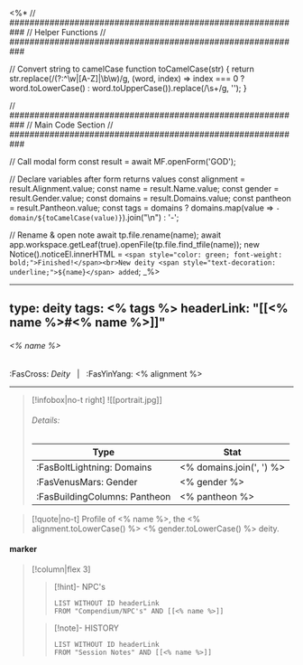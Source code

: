 <%*
// ###########################################################
//                        Helper Functions
// ###########################################################

// Convert string to camelCase
function toCamelCase(str) {
	return str.replace(/(?:^\w|[A-Z]|\b\w)/g, (word, index) => index === 0 ? word.toLowerCase() : word.toUpperCase()).replace(/\s+/g, '');
}

// ###########################################################
//                        Main Code Section
// ###########################################################

// Call modal form
const result = await MF.openForm('GOD');

// Declare variables after form returns values
const alignment = result.Alignment.value;
const name = result.Name.value;
const gender = result.Gender.value;
const domains = result.Domains.value;
const pantheon = result.Pantheon.value;
const tags = domains ? domains.map(value => `- domain/${toCamelCase(value)}`).join("\n") : '-';

// Rename & open note
await tp.file.rename(name);
await app.workspace.getLeaf(true).openFile(tp.file.find_tfile(name));
new Notice().noticeEl.innerHTML = `<span style="color: green; font-weight: bold;">Finished!</span><br>New deity <span style="text-decoration: underline;">${name}</span> added`;
_%>

---
type: deity
tags:
<% tags %>
headerLink: "[[<% name %>#<% name %>]]"
---

###### <% name %>
<span class="sub2">:FasCross: *Deity* &nbsp; | &nbsp; :FasYinYang: <% alignment %></span>
___

> [!infobox|no-t right]
> ![[portrait.jpg]]
> ###### Details:
> | Type | Stat |
> | ---- | ---- |
> | :FasBoltLightning: Domains | <% domains.join(', ') %> |
> | :FasVenusMars: Gender | <% gender %> |
> | :FasBuildingColumns: Pantheon | <% pantheon %> |

> [!quote|no-t]
>Profile of <% name %>, the <% alignment.toLowerCase() %> <% gender.toLowerCase() %> deity.

#### marker
> [!column|flex 3]
>> [!hint]-  NPC's
>>```dataview
>>LIST WITHOUT ID headerLink
>>FROM "Compendium/NPC's" AND [[<% name %>]] 
>
>>[!note]- HISTORY
>>```dataview
>>LIST WITHOUT ID headerLink
>>FROM "Session Notes" AND [[<% name %>]]